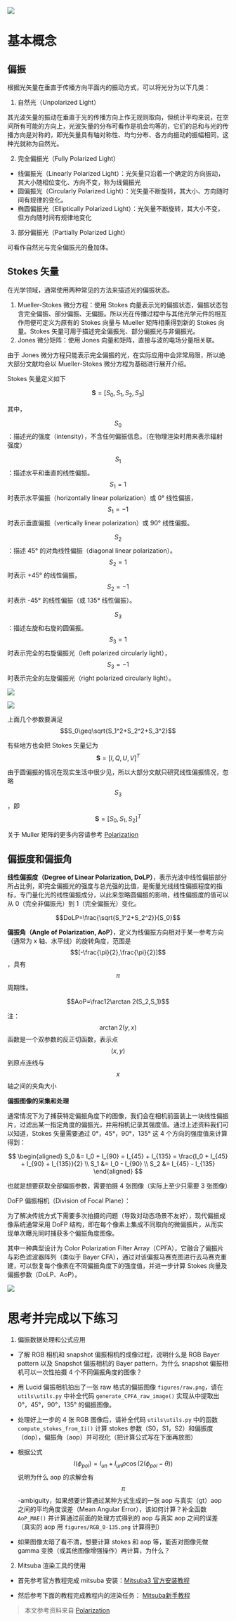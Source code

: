 ![](figures/polarization.png)

# 基本概念

## 偏振

根据光矢量在垂直于传播方向平面内的振动方式，可以将光分为以下几类：

1. 自然光（Unpolarized Light）

其光波矢量的振动在垂直于光的传播方向上作无规则取向，但统计平均来说，在空间所有可能的方向上，光波矢量的分布可看作是机会均等的，它们的总和与光的传播方向是对称的，即光矢量具有轴对称性、均匀分布、各方向振动的振幅相同，这种光就称为自然光。

2. 完全偏振光（Fully Polarized Light）
  - 线偏振光（Linearly Polarized Light）：光矢量只沿着一个确定的方向振动，其大小随相位变化、方向不变，称为线偏振光
  - 圆偏振光（Circularly Polarized Light）：光矢量不断旋转，其大小、方向随时间有规律的变化。
  - 椭圆偏振光（Elliptically Polarized Light）：光矢量不断旋转，其大小不变，但方向随时间有规律地变化

3. 部分偏振光（Partially Polarized Light）

可看作自然光与完全偏振光的叠加体。

## Stokes 矢量
在光学领域，通常使用两种常见的方法来描述光的偏振状态。

1. Mueller-Stokes 微分方程：使用 Stokes 向量表示光的偏振状态，偏振状态包含完全偏振、部分偏振、无偏振。所以光在传播过程中与其他光学元件的相互作用便可定义为原有的 Stokes 向量与 Mueller 矩阵相乘得到新的 Stokes 向量。Stokes 矢量可用于描述完全偏振光、部分偏振光与非偏振光。
2. Jones 微分矩阵：使用 Jones 向量和矩阵，直接与波的电场分量相关联。

由于 Jones 微分方程只能表示完全偏振的光，在实际应用中会非常局限，所以绝大部分文献均会以 Mueller-Stokes 微分方程为基础进行展开介绍。

Stokes 矢量定义如下

$$\mathbf{S}=[S_0,S_1,S_2,S_3]$$

其中，

$$S_0$$：描述光的强度（intensity），不含任何偏振信息。（在物理渲染时用来表示辐射强度）

$$S_1$$：描述水平和垂直的线性偏振。 $$S_1=1$$ 时表示水平偏振（horizontally linear polarization）或 0° 线性偏振， $$S_1=-1$$ 时表示垂直偏振（vertically linear polarization）或 90° 线性偏振。

$$S_2$$：描述 45° 的对角线性偏振（diagonal linear polarization）。 $$S_2=1$$ 时表示 +45° 的线性偏振， $$S_2=-1$$ 时表示 -45° 的线性偏振（或 135° 线性偏振）。

$$S_3$$：描述左旋和右旋的圆偏振。 $$S_3=1$$ 时表示完全的右旋偏振光（left polarized circularly light）， $$S_3=-1$$ 时表示完全的左旋偏振光（right polarized circularly light）。

![](figures/stokes1.png)

![](figures/stokes2.png)

上面几个参数要满足 $$S_0\geq\sqrt{S_1^2+S_2^2+S_3^2}$$

有些地方也会把 Stokes 矢量记为 $$\mathbf{S}=[I,Q,U,V]^T$$

由于圆偏振的情况在现实生活中很少见，所以大部分文献只研究线性偏振情况，忽略 $$S_3$$，即 $$\mathbf{S}=[S_0,S_1,S_2]^T$$

关于 Muller 矩阵的更多内容请参考 [Polarization](https://mitsuba.readthedocs.io/en/latest/src/key_topics/polarization.html)

## 偏振度和偏振角

**线性偏振度（Degree of Linear Polarization, DoLP）**，表示光波中线性偏振部分所占比例，即完全偏振光的强度与总光强的比值，是衡量光线线性偏振程度的指标，专门量化光的线性偏振成分，以此来忽略圆偏振的影响，线性偏振度的值可以从 0（完全非偏振光）到 1（完全偏振光）变化。

 $$DoLP=\frac{\sqrt{S_1^2+S_2^2}}{S_0}$$
 
**偏振角（Angle of Polarization, AoP）**，定义为线偏振方向相对于某一参考方向（通常为 x 轴、水平线）的旋转角度，范围是 $$[-\frac{\pi}{2},\frac{\pi}{2}]$$，具有 $$\pi$$ 周期性。

$$AoP=\frac12\arctan 2(S_2,S_1)$$

注： $$\arctan 2(y,x)$$ 函数是一个双参数的反正切函数，表示点 $$(x,y)$$ 到原点连线与 $$x$$ 轴之间的夹角大小

**偏振图像的采集和处理**

通常情况下为了捕获特定偏振角度下的图像，我们会在相机前面装上一块线性偏振片，过滤出某一指定角度的偏振光，并用相机记录其强度值。通过上述资料我们可以知道，Stokes 矢量需要通过 0°，45°，90°，135° 这 4 个方向的强度值来计算得到：

$$
\begin{aligned}
S_0 &= I_0 + I_{90} = I_{45} + I_{135} = \frac{I_0 + I_{45} + I_{90} + I_{135}}{2} \\
S_1 &= I_0 - I_{90} \\
S_2 &= I_{45} - I_{135}
\end{aligned}
$$

也就是想要获取全部偏振参数，需要拍摄 4 张图像（实际上至少只需要 3 张图像）

DoFP 偏振相机（Division of Focal Plane）：

为了解决传统方式下需要多次拍摄的问题（导致对动态场景不友好），现代偏振成像系统通常采用 DoFP 结构，即在每个像素上集成不同取向的微偏振片，从而实现单次曝光同时捕获多个偏振角度图像。

其中一种典型设计为 Color Polarization Filter Array（CPFA），它融合了偏振片与彩色滤波器阵列（类似于 Bayer CFA），通过对该偏振马赛克图进行去马赛克重建，可以恢复每个像素在不同偏振角度下的强度值，并进一步计算 Stokes 向量及偏振参数（DoLP、AoP）。

![](figures/cpfa.png)

# 思考并完成以下练习

1. 偏振数据处理和公式应用

- 了解 RGB 相机和 snapshot 偏振相机的成像过程，说明什么是 RGB Bayer pattern 以及 Snapshot 偏振相机的 Bayer pattern，为什么 snapshot 偏振相机可以一次性拍摄 4 个不同偏振角度的图像？

- 用 Lucid 偏振相机拍出了一张 raw 格式的偏振图像 `figures/raw.png`，请在 `utils\utils.py` 中补全代码 `generate_CPFA_raw_image()` 实现从中提取出 0°，45°，90°，135° 的偏振图像。

- 处理好上一步的 4 张 RGB 图像后，请补全代码 `utils\utils.py` 中的函数 `compute_stokes_from_Ii()` 计算 stokes 参数（S0，S1，S2）和偏振度（dop），偏振角（aop）并可视化（把计算公式写在下面再放图）

- 根据公式 $$I(\phi_{pol})=I_{un}+I_{un}\rho\cos(2(\phi_{pol}-\theta))$$ 说明为什么 aop 的求解会有 $$\pi$$-ambiguity，如果想要计算通过某种方式生成的一张 aop 与真实（gt）aop 之间的平均角度误差（Mean Angular Error），该如何计算？补全函数 `AoP_MAE()` 并计算通过前面的处理方式得到的 aop 与真实 aop 之间的误差（真实的 aop 用 `figures/RGB_0-135.png` 计算得到）

- 如果图像太暗了看不清，想要计算 stokes 和 aop 等，能否对图像先做 gamma 变换（或其他图像增强操作）再计算，为什么？

2. Mitsuba 渲染工具的使用

- 首先参考官方教程完成 mitsuba 安装：[Mitsuba3 官方安装教程](https://mitsuba.readthedocs.io/en/latest/index.html#installation)

- 然后参考下面的教程完成教程内的渲染任务： [Mitsuba新手教程](https://z1fow0wh5tr.feishu.cn/wiki/LElAw9aJgiVeGtkBxKwcNL3snxf)

> 本文参考资料来自 [Polarization](https://mitsuba.readthedocs.io/en/latest/src/key_topics/polarization.html)
